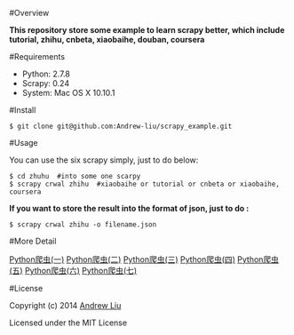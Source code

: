 #Overview

**This repository store some example to learn scrapy better, which include tutorial, zhihu, cnbeta, xiaobaihe, douban, coursera**

#Requirements

- Python: 2.7.8
- Scrapy: 0.24
- System: Mac OS X 10.10.1


#Install 

```
$ git clone git@github.com:Andrew-liu/scrapy_example.git
```

#Usage

You can use the six scrapy simply, just to do below:

```
$ cd zhuhu  #into some one scarpy
$ scrapy crwal zhihu  #xiaobaihe or tutorial or cnbeta or xiaobaihe, coursera
```

**If you want to store the result into the format of json, just to do :**

```
$ scrapy crwal zhihu -o filename.json  
```



#More Detail

[Python爬虫(一)](http://www.jianshu.com/p/f76bd2164856)
[Python爬虫(二)](http://www.jianshu.com/p/c3dbf8294c33)
[Python爬虫(三)](http://www.jianshu.com/p/e062b3dd110c)
[Python爬虫(四)](http://www.jianshu.com/p/86b8e78c418a)
[Python爬虫(五)](http://www.jianshu.com/p/544d406e0875)
[Python爬虫(六)](http://www.jianshu.com/p/078ad2067419)
[Python爬虫(七)](http://www.jianshu.com/p/b7f41df6202d)


#License

Copyright (c) 2014 [Andrew Liu](http://andrewliu.tk)

Licensed under the MIT License

